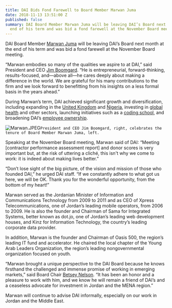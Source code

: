 ```yaml
---
title: DAI Bids Fond Farewell to Board Member Marwan Juma
date: 2018-11-13 13:51:00 Z
published: false
summary: DAI Board Member Marwan Juma will be leaving DAI’s Board next month at the
  end of his term and was bid a fond farewell at the November Board meeting.
---
```


DAI Board Member [Marwan Juma](https://www.linkedin.com/in/marwan-juma-909b5816/) will be leaving DAI’s Board next month at the end of his term and was bid a fond farewell at the November Board meeting.

“Marwan embodies so many of the qualities we aspire to at DAI,” said President and CEO [Jim Boomgard](https://www.dai.com/who-we-are/board/james-boomgard). “He is entrepreneurial, forward-thinking, results-focused, and—above all—he cares deeply about making a difference in the world. We are grateful for his many contributions to the firm and we look forward to benefitting from his insights on a less formal basis in the years ahead.”

During Marwan’s term, DAI achieved significant growth and diversification, including expanding in the [United Kingdom](https://www.dai.com/news/dai-joins-forces-international-development-consultancy-htspe-ltd) and [Nigeria](https://www.dai.com/news/dai-joins-forces-with-nigerias-grid-consulting), investing in [global health](https://www.dai.com/news/dai-acquires-hpi-group-adds-expertise-in-global-health-womens-empowerment) and other sectors, launching initiatives such as a [coding school](https://www.dai.com/news/dai-hosts-launch-of-new-coding-school-in-montgomery-county), and broadening DAI’s [employee ownership](https://www.dai.com/news/dai-employee-ownership-initiative-wins-prestigious-award).

![Marwan.JPEG](/uploads/Marwan.JPEG)`President and CEO Jim Boomgard, right, celebrates the tenure of Board Member Marwan Juma, left.`

Speaking at the November Board meeting, Marwan said of DAI: “Meeting [contractor performance assessment report] and donor scores is very important but, at the risk of uttering a cliché, this isn't why we come to work: it is indeed about making lives better.”

“Don’t lose sight of the big picture, of the vision and mission of those who founded DAI,” he urged DAI staff. “If we constantly adhere to what got us here, we will be OK. Thank you for the wonderful opportunity, from the bottom of my heart!”

Marwan served as the Jordanian Minister of Information and Communications Technology from 2009 to 2011 and as CEO of Xpress Telecommunications, one of Jordan’s leading mobile operators, from 2006 to 2009. He is also the founder and Chairman of Sama for Integrated Systems, better known as dot.jo, one of Jordan’s leading web development houses, and Kinz for Information Technology, the country’s leading corporate data provider.

In addition, Marwan is the founder and Chairman of Oasis 500, the region’s leading IT fund and accelerator. He chaired the local chapter of the Young Arab Leaders Organization, the region’s leading nongovernmental organization focused on youth.

“Marwan brought a unique perspective to the DAI Board because he knows firsthand the challenged and immense promise of working in emerging markets,” said Board Chair [Betsey Nelson](https://www.dai.com/who-we-are/board/elizabeth-nelson). “It has been an honor and a pleasure to work with him, and we know he will remain a friend of DAI’s and a ceaseless advocate for investment in Jordan and the MENA region.”

Marwan will continue to advise DAI informally, especially on our work in Jordan and the Middle East.